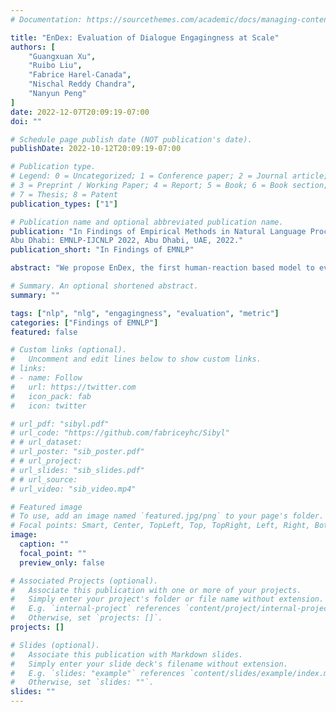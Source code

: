 ```yaml
---
# Documentation: https://sourcethemes.com/academic/docs/managing-content/

title: "EnDex: Evaluation of Dialogue Engagingness at Scale"
authors: [
	"Guangxuan Xu",
	"Ruibo Liu",
	"Fabrice Harel-Canada", 
	"Nischal Reddy Chandra",
	"Nanyun Peng"
]
date: 2022-12-07T20:09:19-07:00
doi: ""

# Schedule page publish date (NOT publication's date).
publishDate: 2022-10-12T20:09:19-07:00

# Publication type.
# Legend: 0 = Uncategorized; 1 = Conference paper; 2 = Journal article;
# 3 = Preprint / Working Paper; 4 = Report; 5 = Book; 6 = Book section;
# 7 = Thesis; 8 = Patent
publication_types: ["1"]

# Publication name and optional abbreviated publication name.
publication: "In Findings of Empirical Methods in Natural Language Processing
Abu Dhabi: EMNLP-IJCNLP 2022, Abu Dhabi, UAE, 2022."
publication_short: "In Findings of EMNLP"

abstract: "We propose EnDex, the first human-reaction based model to evaluate dialogue engagingness. EnDex is trained on 80k Reddit-based Engagement Dataset (RED) curated using a novel distant-supervision framework. Engagingness is a key measure that captures high-level quality of AI dialogue systems and closely reflects actual user experience. However, data shortage, plus the abstract and extensive definition of engagingness makes it challenging to develop an automatic metric. Our work departs from mainstream approaches that use synthetic negative examples to train binary classifiers, and instead, proposes a solution using distant-supervision from human-reaction feedback. To support the soundness of our EnDex metric, we offer a theoretical foundation for engagement, an extensive ablation study, and empirical evidence of high correlation on five engagingness related datasets. We will release code, off-the-shelf EnDex model, and a large-scale dataset upon paper publication to facilitate future research."

# Summary. An optional shortened abstract.
summary: ""

tags: ["nlp", "nlg", "engagingness", "evaluation", "metric"]
categories: ["Findings of EMNLP"]
featured: false

# Custom links (optional).
#   Uncomment and edit lines below to show custom links.
# links:
# - name: Follow
#   url: https://twitter.com
#   icon_pack: fab
#   icon: twitter

# url_pdf: "sibyl.pdf"
# url_code: "https://github.com/fabriceyhc/Sibyl"
# # url_dataset:
# url_poster: "sib_poster.pdf"
# # url_project:
# url_slides: "sib_slides.pdf"
# # url_source:
# url_video: "sib_video.mp4"

# Featured image
# To use, add an image named `featured.jpg/png` to your page's folder. 
# Focal points: Smart, Center, TopLeft, Top, TopRight, Left, Right, BottomLeft, Bottom, BottomRight.
image:
  caption: ""
  focal_point: ""
  preview_only: false

# Associated Projects (optional).
#   Associate this publication with one or more of your projects.
#   Simply enter your project's folder or file name without extension.
#   E.g. `internal-project` references `content/project/internal-project/index.md`.
#   Otherwise, set `projects: []`.
projects: []

# Slides (optional).
#   Associate this publication with Markdown slides.
#   Simply enter your slide deck's filename without extension.
#   E.g. `slides: "example"` references `content/slides/example/index.md`.
#   Otherwise, set `slides: ""`.
slides: ""
---
```

